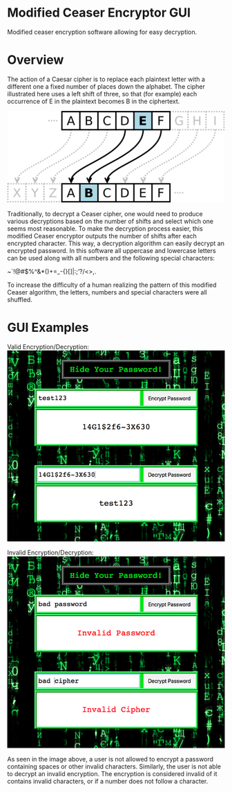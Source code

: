 # Modified Ceaser Encryptor GUI
Modified ceaser encryption software allowing for easy decryption.

# Overview
The action of a Caesar cipher is to replace each plaintext letter with a different one a fixed number of places down the alphabet. The cipher illustrated here uses a left shift of three, so that (for example) each occurrence of E in the plaintext becomes B in the ciphertext.

![alt text](https://github.com/dansola/Modified_Ceaser_Encryptor/blob/master/Images/Caesar_cipher.png)

Traditionally, to decrypt a Ceaser cipher, one would need to produce various decryptions based on the number of shifts and select which one seems most reasonable.  To make the decryption process easier, this modified Ceaser encryptor outputs the number of shifts after each encrypted character.  This way, a decryption algorithm can easily decrypt an encrypted password.  In this software all uppercase and lowercase letters can be used along with all numbers and the following special characters: 

~\`!@#$%^&*()+=_-{}[]\|:;’?/<>,.

To increase the difficulty of a human realizing the pattern of this modified Ceaser algorithm, the letters, numbers and special characters were all shuffled.

# GUI Examples

Valid Encryption/Decryption:
![alt text](https://github.com/dansola/Modified_Ceaser_Encryptor/blob/master/Images/Encryption_Example.png)

Invalid Encryption/Decryption:
![alt text](https://github.com/dansola/Modified_Ceaser_Encryptor/blob/master/Images/Invalid_Example.png)

As seen in the image above, a user is not allowed to encrypt a password containing spaces or other invalid characters.  Similarly, the user is not able to decrypt an invalid encryption.  The encryption is considered invalid of it contains invalid characters, or if a number does not follow a character.
